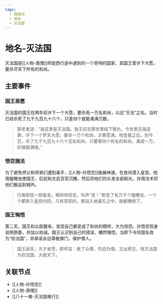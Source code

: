 ```yaml
---
tags:
  - 西游记
  - 地名
  - 灭法国
---
```


# 地名-灭法国

灭法国是[[人物-唐僧]]师徒西行途中遇到的一个奇特的国家，其国王曾许下大愿，要杀尽天下所有的和尚。

## 主要事件

### 国王恶愿

灭法国的国王在两年前许下一个大愿，要杀死一万名和尚，以应“灭法”之名。当时已经杀死了九千九百九十六个，只差四个就能凑满万数。

> 那老者道：“我这里是灭法国。我王前生那世里结下冤仇，今世里无端造罪，许下一个罗天大愿，要杀一万个和尚，才算愿满。他登基之后，到今日，杀了九千九百九十六个无名和尚，只要等四个有名的和尚，凑成一万，好做圆满哩。”

### 悟空施法

为了避免师父和师弟们遭到毒手，[[人物-孙悟空]]施展神通，在夜间潜入皇宫。他用瞌睡虫使国王、后妃和文武百官沉睡，然后将他们的头发全部剃光，并用法术将他们搬运到城外。

> 行者即拔一把毫毛，嚼碎喷将去，叫声“变！”即变了有万千个瞌睡虫，一个个都奔入皇宫内院，凡有官职的，都钻入他鼻孔之中，就都睡倒了。

### 国王悔悟

第二天，国王和众臣醒来，发现自己都变成了和尚的模样，大为惊恐。孙悟空现身说明原委，并加以劝诫。国王认识到自己的错误，幡然悔悟，当即下令将国名改为“钦法国”，并承诺永远尊敬佛门，保护僧人。

> 国王闻言，方才省悟，即传旨：赦了众僧，仍旧为僧。又出榜文，改灭法国为钦法国，大赦天下。

## 关联节点
- [[人物-孙悟空]]
- [[人物-唐僧]]
- [[八十一难-灭法国难行]]

